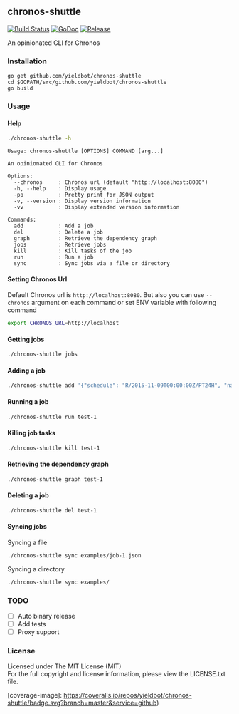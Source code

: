 ## chronos-shuttle

[![Build Status][travis-image]][travis-url] [![GoDoc][godoc-image]][godoc-url] [![Release][release-image]][release-url]

An opinionated CLI for Chronos

### Installation

```
go get github.com/yieldbot/chronos-shuttle
cd $GOPATH/src/github.com/yieldbot/chronos-shuttle
go build
```

### Usage

#### Help

```bash
./chronos-shuttle -h
```
```
Usage: chronos-shuttle [OPTIONS] COMMAND [arg...]

An opinionated CLI for Chronos

Options:
  --chronos     : Chronos url (default "http://localhost:8080")
  -h, --help    : Display usage
  -pp           : Pretty print for JSON output
  -v, --version : Display version information
  -vv           : Display extended version information

Commands:
  add           : Add a job
  del           : Delete a job
  graph         : Retrieve the dependency graph
  jobs          : Retrieve jobs
  kill          : Kill tasks of the job
  run           : Run a job
  sync          : Sync jobs via a file or directory
```

#### Setting Chronos Url

Default Chronos url is `http://localhost:8080`. But also you can use `--chronos` argument on each
command or set ENV variable with following command

```bash
export CHRONOS_URL=http://localhost
```

#### Getting jobs

```bash
./chronos-shuttle jobs
```

#### Adding a job

```bash
./chronos-shuttle add '{"schedule": "R/2015-11-09T00:00:00Z/PT24H", "name": "test-1", "epsilon": "PT30M", "command": "echo test-1 && sleep 60", "owner": "localhost@localhsot", "async": false}'
```

#### Running a job

```bash
./chronos-shuttle run test-1
```

#### Killing job tasks

```bash
./chronos-shuttle kill test-1
```

#### Retrieving the dependency graph

```bash
./chronos-shuttle graph test-1
```

#### Deleting a job

```bash
./chronos-shuttle del test-1
```

#### Syncing jobs

Syncing a file
```bash
./chronos-shuttle sync examples/job-1.json
```

Syncing a directory
```bash
./chronos-shuttle sync examples/
```

### TODO

- [ ] Auto binary release
- [ ] Add tests
- [ ] Proxy support

### License

Licensed under The MIT License (MIT)  
For the full copyright and license information, please view the LICENSE.txt file.

[travis-url]: https://travis-ci.org/yieldbot/chronos-shuttle
[travis-image]: https://travis-ci.org/yieldbot/chronos-shuttle.svg?branch=master

[godoc-url]: https://godoc.org/github.com/yieldbot/chronos-shuttle
[godoc-image]: https://godoc.org/github.com/yieldbot/chronos-shuttle?status.svg

[release-url]: https://github.com/yieldbot/chronos-shuttle/releases/tag/v1.1.0
[release-image]: https://img.shields.io/badge/release-v1.1.0-blue.svg

[coverage-url]: https://coveralls.io/github/yieldbot/chronos-shuttle?branch=master
[coverage-image]: https://coveralls.io/repos/yieldbot/chronos-shuttle/badge.svg?branch=master&service=github)